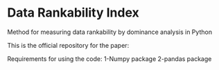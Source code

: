 # Data Rankability Index
Method for measuring data rankability by dominance analysis in Python

This is the official repository for the paper: 

Requirements for using the code:
  1-Numpy package
  2-pandas package
